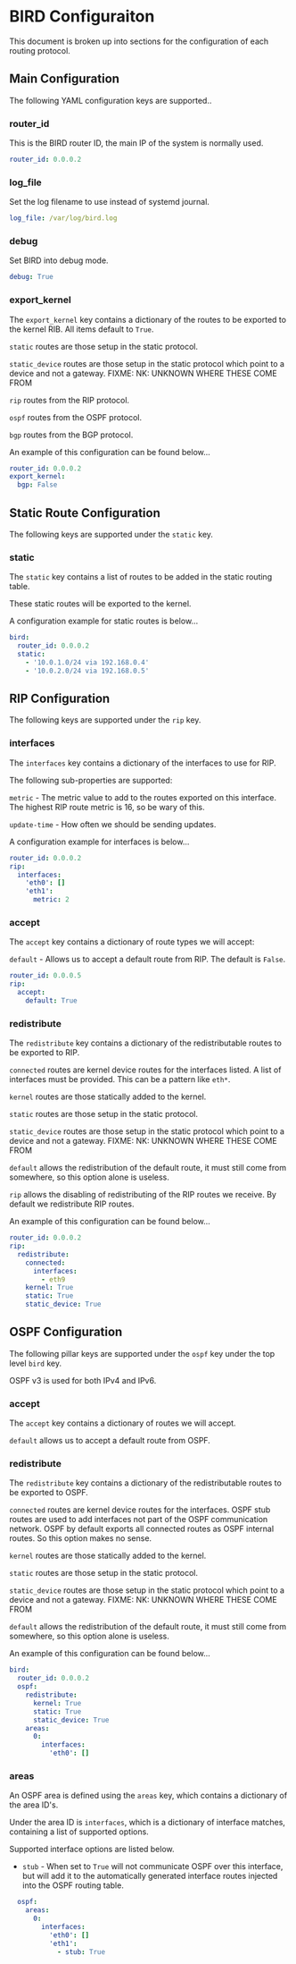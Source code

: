# BIRD Configuraiton

This document is broken up into sections for the configuration of each routing protocol.

## Main Configuration

The following YAML configuration keys are supported..

### router_id

This is the BIRD router ID, the main IP of the system is normally used.

```yaml
router_id: 0.0.0.2
```

### log_file

Set the log filename to use instead of systemd journal.

```yaml
log_file: /var/log/bird.log
```

### debug

Set BIRD into debug mode.

```yaml
debug: True
```

### export_kernel

The `export_kernel` key contains a dictionary of the routes to be exported to the kernel RIB. All items default to `True`.

`static` routes are those setup in the static protocol.

`static_device` routes are those setup in the static protocol which point to a device and not a gateway. FIXME: NK: UNKNOWN WHERE THESE COME FROM

`rip` routes from the RIP protocol.

`ospf` routes from the OSPF protocol.

`bgp` routes from the BGP protocol.

An example of this configuration can be found below...
```yaml
router_id: 0.0.0.2
export_kernel:
  bgp: False
```

## Static Route Configuration

The following keys are supported under the `static` key.

### static

The `static` key contains a list of routes to be added in the static routing table.

These static routes will be exported to the kernel.

A configuration example for static routes is below...
```yaml
bird:
  router_id: 0.0.0.2
  static:
    - '10.0.1.0/24 via 192.168.0.4'
    - '10.0.2.0/24 via 192.168.0.5'
```

## RIP Configuration

The following keys are supported under the `rip` key.

### interfaces

The `interfaces` key contains a dictionary of the interfaces to use for RIP.

The following sub-properties are supported:

`metric` - The metric value to add to the routes exported on this interface. The highest RIP route metric is 16, so be wary of
this.

`update-time` - How often we should be sending updates.


A configuration example for interfaces is below...
```yaml
router_id: 0.0.0.2
rip:
  interfaces:
    'eth0': []
    'eth1':
      metric: 2
```

### accept

The `accept` key contains a dictionary of route types we will accept:

`default` - Allows us to accept a default route from RIP. The default is `False`.

```yaml
router_id: 0.0.0.5
rip:
  accept:
    default: True
```

### redistribute

The `redistribute` key contains a dictionary of the redistributable routes to be exported to RIP.

`connected` routes are kernel device routes for the interfaces listed. A list of interfaces must be provided. This can be a pattern
like `eth*`.

`kernel` routes are those statically added to the kernel.

`static` routes are those setup in the static protocol.

`static_device` routes are those setup in the static protocol which point to a device and not a gateway. FIXME: NK: UNKNOWN WHERE THESE COME FROM

`default` allows the redistribution of the default route, it must still come from somewhere, so this option alone is useless.

`rip` allows the disabling of redistributing of the RIP routes we receive. By default we redistribute RIP routes.


An example of this configuration can be found below...
```yaml
router_id: 0.0.0.2
rip:
  redistribute:
    connected:
      interfaces:
        - eth9
    kernel: True
    static: True
    static_device: True
```

## OSPF Configuration

The following pillar keys are supported under the `ospf` key under the top level `bird` key.

OSPF v3 is used for both IPv4 and IPv6.

### accept

The `accept` key contains a dictionary of routes we will accept.

`default` allows us to accept a default route from OSPF.


### redistribute

The `redistribute` key contains a dictionary of the redistributable routes to be exported to OSPF.

`connected` routes are kernel device routes for the interfaces. OSPF stub routes are used to add interfaces not part of the OSPF
communication network. OSPF by default exports all connected routes as OSPF internal routes. So this option makes no sense.

`kernel` routes are those statically added to the kernel.

`static` routes are those setup in the static protocol.

`static_device` routes are those setup in the static protocol which point to a device and not a gateway. FIXME: NK: UNKNOWN WHERE THESE COME FROM

`default` allows the redistribution of the default route, it must still come from somewhere, so this option alone is useless.


An example of this configuration can be found below...
```yaml
bird:
  router_id: 0.0.0.2
  ospf:
    redistribute:
      kernel: True
      static: True
      static_device: True
    areas:
      0:
        interfaces:
          'eth0': []
```

### areas

An OSPF area is defined using the `areas` key, which contains a dictionary of the area ID's.

Under the area ID is `interfaces`, which is a dictionary of interface matches, containing a list of supported options.

Supported interface options are listed below.

* `stub` - When set to `True` will not communicate OSPF over this interface, but will add it to the automatically generated interface
routes injected into the OSPF routing table.

```yaml
  ospf:
    areas:
      0:
        interfaces:
          'eth0': []
          'eth1':
            - stub: True
```
